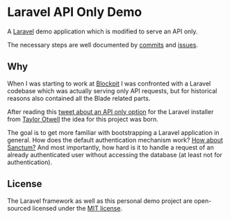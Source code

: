 # Laravel API Only Demo

A [Laravel](https://laravel.com) demo application which is modified to serve an API only.

The necessary steps are well documented by
 [commits](https://github.com/s3huber/laravel-api-only-demo/commits/main) and
 [issues](https://github.com/s3huber/laravel-api-only-demo/issues?q=is%3Aissue).

## Why

When I was starting to work at [Blockpit](https://blockpit.io) I was confronted with a Laravel codebase which was
 actually serving only API requests, but for historical reasons also contained all the Blade related parts.

After reading this
 [tweet about an API only option](https://twitter.com/taylorotwell/status/1483892844968427532)
 for the Laravel installer from [Taylor Otwell](https://twitter.com/taylorotwell)
 the idea for this project was born.

The goal is to get more familiar with bootstrapping a Laravel application in general.
 How does the default authentication mechanism work?
 [How about Sanctum?](https://github.com/s3huber/laravel-api-only-demo/issues/8)
 And most importantly, how hard is it to handle a request of an already authenticated user without 
 accessing the database (at least not for authentication).

## License

The Laravel framework as well as this personal demo project are open-sourced licensed under the
 [MIT license](https://opensource.org/licenses/MIT).
